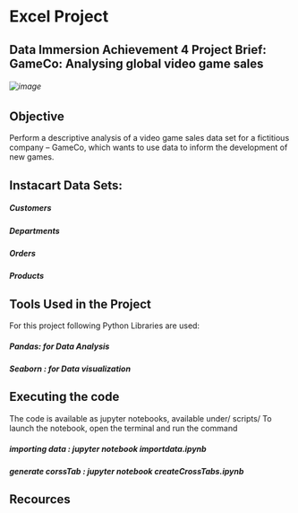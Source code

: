 # Excel Project
## Data Immersion Achievement 4 Project Brief: GameCo: Analysing global video game sales

###### ![image](https://www.google.com/imgres?imgurl=https%3A%2F%2Fgameco.com%2Fimages%2Flogo.png&imgrefurl=https%3A%2F%2Fgameco.com%2F&tbnid=3btSUTEMQVP-tM&vet=12ahUKEwi_k_H21Mr9AhWShKQKHSMICfIQMygGegUIARC5AQ..i&docid=vw8qeJvhJokpHM&w=513&h=94&q=gameCO&ved=2ahUKEwi_k_H21Mr9AhWShKQKHSMICfIQMygGegUIARC5AQ.png)
## Objective
Perform a descriptive analysis of a video game sales data set for a fictitious company – GameCo, which wants to use data to inform the development of new games. 

## Instacart Data Sets:
##### Customers 
#####  Departments
#####  Orders
##### Products 

## Tools Used in the Project
For this project following Python Libraries are used:
##### Pandas: for Data Analysis
##### Seaborn : for Data visualization

## Executing the code
The code is available as jupyter notebooks, available under/ scripts/
To launch the notebook, open the terminal and run the command
##### importing data : jupyter notebook importdata.ipynb
##### generate corssTab : jupyter notebook createCrossTabs.ipynb

## Recources
